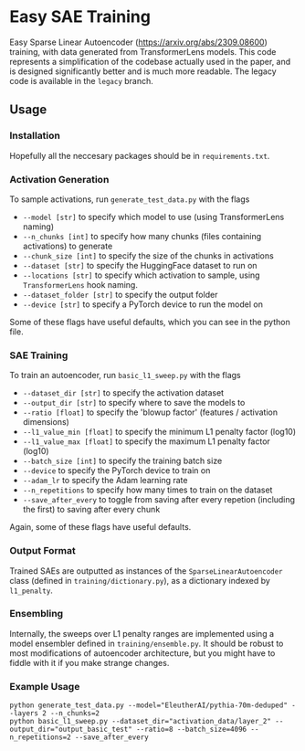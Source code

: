 # Easy SAE Training
Easy Sparse Linear Autoencoder (https://arxiv.org/abs/2309.08600) training, with data generated from TransformerLens models. This code represents a simplification of the codebase actually used in the paper, and is designed significantly better and is much more readable. The legacy code is available in the `legacy` branch.

## Usage

### Installation
Hopefully all the neccesary packages should be in `requirements.txt`.

### Activation Generation
To sample activations, run `generate_test_data.py` with the flags
- `--model [str]` to specify which model to use (using TransformerLens naming)
- `--n_chunks [int]` to specify how many chunks (files containing activations) to generate
- `--chunk_size [int]` to specify the size of the chunks in activations
- `--dataset [str]` to specify the HuggingFace dataset to run on
- `--locations [str]` to specify which activation to sample, using `TransformerLens` hook naming.
- `--dataset_folder [str]` to specify the output folder
- `--device [str]` to specify a PyTorch device to run the model on

Some of these flags have useful defaults, which you can see in the python file.

### SAE Training
To train an autoencoder, run `basic_l1_sweep.py` with the flags
- `--dataset_dir [str]` to specify the activation dataset
- `--output_dir [str]` to specify where to save the models to
- `--ratio [float]` to specify the 'blowup factor' (features / activation dimensions)
- `--l1_value_min [float]` to specify the minimum L1 penalty factor (log10)
- `--l1_value_max [float]` to specify the maximum L1 penalty factor (log10)
- `--batch_size [int]` to specify the training batch size
- `--device` to specify the PyTorch device to train on
- `--adam_lr` to specify the Adam learning rate
- `--n_repetitions` to specify how many times to train on the dataset
- `--save_after_every` to toggle from saving after every repetion (including the first) to saving after every chunk

Again, some of these flags have useful defaults.

### Output Format

Trained SAEs are outputted as instances of the `SparseLinearAutoencoder` class (defined in `training/dictionary.py`), as a dictionary indexed by `l1_penalty`.

### Ensembling

Internally, the sweeps over L1 penalty ranges are implemented using a model ensembler defined in `training/ensemble.py`. It should be robust to most modifications of autoencoder architecture, but you might have to fiddle with it if you make strange changes.

### Example Usage

```
python generate_test_data.py --model="EleutherAI/pythia-70m-deduped" --layers 2 --n_chunks=2
python basic_l1_sweep.py --dataset_dir="activation_data/layer_2" --output_dir="output_basic_test" --ratio=8 --batch_size=4096 --n_repetitions=2 --save_after_every
```